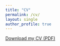 ```yaml
---
title: "CV"
permalink: /cv/
layout: single
author_profile: true
---
```


[Download my CV (PDF)](/assets/cv/Bofu_Dong_CV.pdf)
